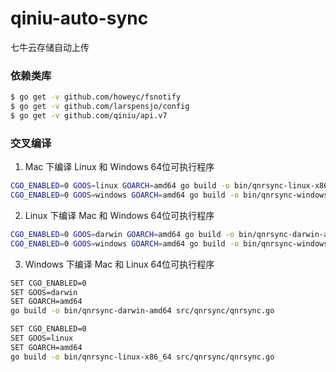 # qiniu-auto-sync
七牛云存储自动上传

### 依赖类库

```bash
$ go get -v github.com/howeyc/fsnotify
$ go get -v github.com/larspensjo/config
$ go get -v github.com/qiniu/api.v7
```

### 交叉编译

1. Mac 下编译 Linux 和 Windows 64位可执行程序

```bash
CGO_ENABLED=0 GOOS=linux GOARCH=amd64 go build -o bin/qnrsync-linux-x86_64 src/qnrsync/qnrsync.go
CGO_ENABLED=0 GOOS=windows GOARCH=amd64 go build -o bin/qnrsync-windows-x86_64.exe src/qnrsync/qnrsync.go
```

2. Linux 下编译 Mac 和 Windows 64位可执行程序

```bash
CGO_ENABLED=0 GOOS=darwin GOARCH=amd64 go build -o bin/qnrsync-darwin-amd64 src/qnrsync/qnrsync.go
CGO_ENABLED=0 GOOS=windows GOARCH=amd64 go build -o bin/qnrsync-windows-x86_64.exe src/qnrsync/qnrsync.go
```

3. Windows 下编译 Mac 和 Linux 64位可执行程序

```bash
SET CGO_ENABLED=0
SET GOOS=darwin
SET GOARCH=amd64
go build -o bin/qnrsync-darwin-amd64 src/qnrsync/qnrsync.go

SET CGO_ENABLED=0
SET GOOS=linux
SET GOARCH=amd64
go build -o bin/qnrsync-linux-x86_64 src/qnrsync/qnrsync.go
```